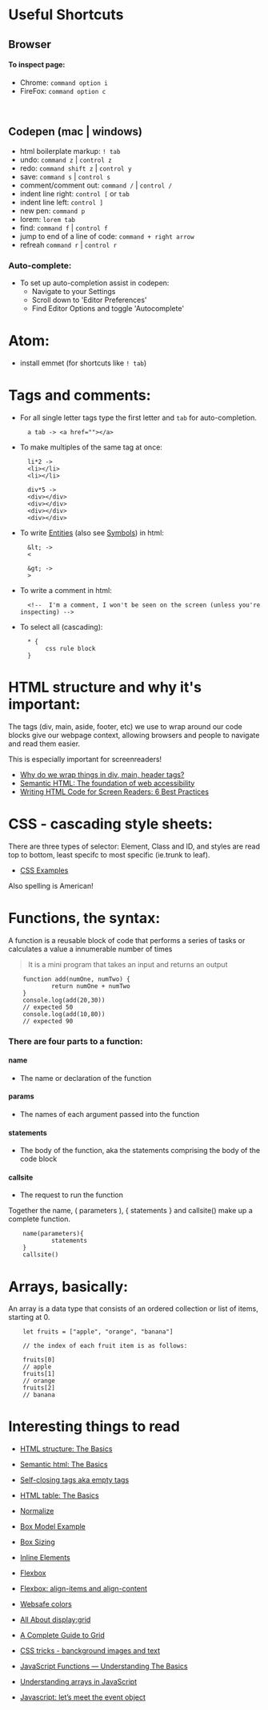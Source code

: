 # Useful Shortcuts

## Browser
#### To inspect page:
- Chrome: `command option i`
- FireFox: `command option c`
<br>

## Codepen (mac | windows)
- html boilerplate markup: `! tab` 
- undo: `command z` | `control z`
- redo: `command shift z` | `control y`
- save: `command s` | `control s`
- comment/comment out: `command /` | `control /`
- indent line right: `control [` or `tab`
- indent line left: `control ]`
- new pen: `command p`
- lorem: `lorem tab`
- find: `command f` | `control f`
- jump to end of a line of code: `command + right arrow`
- refreah `command r` | `control r`

### Auto-complete:
- To set up auto-completion assist in codepen: 
    - Navigate to your Settings
    - Scroll down to 'Editor Preferences'
    - Find Editor Options and toggle 'Autocomplete'

# Atom:
- install emmet (for shortcuts like `! tab`)


# Tags and comments:
- For all single letter tags type the first letter and `tab` for auto-completion. 

        a tab -> <a href=""></a>

- To make multiples of the same tag at once:

        li*2 -> 
        <li></li>
        <li></li>

        div*5 -> 
        <div></div>
        <div></div>
        <div></div>
        <div></div>

- To write [Entities](https://www.w3schools.com/html/html_entities.asp) (also see [Symbols](https://www.w3schools.com/html/html_symbols.asp)) in html:

        &lt; -> 
        <

        &gt; ->
        >

- To write a comment in html:
        
        <!--  I'm a comment, I won't be seen on the screen (unless you're inspecting) -->

- To select all (cascading):

        * {
             css rule block
        }

# HTML structure and why it's important:

The tags (div, main, aside, footer, etc) we use to wrap around our code blocks give our webpage context, allowing browsers and people to navigate and read them easier. 

This is especially important for screenreaders!

- [Why do we wrap things in div, main, header tags?](https://developer.mozilla.org/en-US/docs/Learn/Accessibility/HTML)
- [Semantic HTML: The foundation of web accessibility](https://uxdesign.cc/semantic-html-the-foundation-of-web-accessibility-e5bbecad7c17)
- [Writing HTML Code for Screen Readers: 6 Best Practices](https://medium.com/@OPTASY.com/writing-html-code-for-screen-readers-6-best-practices-bf8f2248318)

# CSS - cascading style sheets:

There are three types of selector: Element, Class and ID, and styles are read top to bottom, least specifc to most specific (ie.trunk to leaf).
- [CSS Examples](https://www.w3schools.com/css/css_examples.asp)

Also spelling is American!

# Functions, the syntax:
A function is a reusable block of code that performs a series of tasks or calculates a value a
innumerable number of times
> It is a mini program that takes an input and returns an output

        function add(numOne, numTwo) {
                return numOne + numTwo
        } 
        console.log(add(20,30))
        // expected 50
        console.log(add(10,80))
        // expected 90

### There are four parts to a function:
#### name
- The name or declaration of the function
#### params
- The names of each argument passed into the function
#### statements
- The body of the function, aka the statements comprising the body of the code block
#### callsite
- The request to run the function

Together the name, ( parameters ), { statements } and callsite() make up a complete function.

        name(parameters){
                statements
        } 
        callsite()

# Arrays, basically:

An array is a data type that consists of an ordered collection or list of items, starting at 0.

        let fruits = ["apple", "orange", "banana"]

        // the index of each fruit item is as follows:

        fruits[0]
        // apple
        fruits[1]
        // orange
        fruits[2]
        // banana


# Interesting things to read

- [HTML structure: The Basics](https://www.w3schools.com/html/html_intro.asp)

- [Semantic html: The Basics](https://dev.to/thibpat/semantic-html-basics-in-5-minutes-ultralearning-2020-1fm0)

- [Self-closing tags aka empty tags](https://simpledev.io/html/html-self-closing-tags/)

- [HTML table: The Basics](https://www.w3schools.com/tags/tag_table.asp)

- [Normalize](http://necolas.github.io/normalize.css/)

- [Box Model Example](https://codepen.io/GAmarketing/pen/eYYjQXQ)

- [Box Sizing](https://developer.mozilla.org/en-US/docs/Web/CSS/box-sizing)

- [Inline Elements](https://developer.mozilla.org/en-US/docs/Web/HTML/Inline_elements)

- [Flexbox](https://css-tricks.com/snippets/css/a-guide-to-flexbox/)

- [Flexbox: align-items and align-content](https://betterprogramming.pub/flexbox-align-items-and-align-content-a60b6f8451e3)

- [Websafe colors](https://htmlcolorcodes.com/color-chart/web-safe-color-chart/)

- [All About display:grid](https://css-tricks.com/snippets/css/complete-guide-grid/)

- [A Complete Guide to Grid](https://css-tricks.com/snippets/css/complete-guide-grid/)

- [CSS tricks - banckground images and text](https://css-tricks.com/design-considerations-text-images/)

- [JavaScript Functions — Understanding The Basics](https://codeburst.io/javascript-functions-understanding-the-basics-207dbf42ed99)

- [Understanding arrays in JavaScript](https://medium.com/@gemma.stiles/understanding-arrays-in-javascript-38975e3378b7)

- [Javascript: let’s meet the event object](https://medium.com/launch-school/javascript-lets-talk-about-events-572ecce968d0)